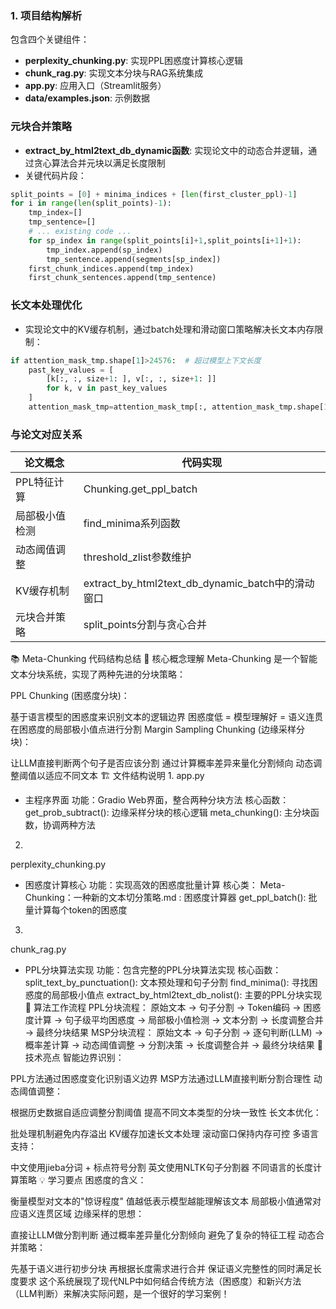 
### 1. 项目结构解析
包含四个关键组件：
- **perplexity_chunking.py**: 实现PPL困惑度计算核心逻辑
- **chunk_rag.py**: 实现文本分块与RAG系统集成
- **app.py**: 应用入口（Streamlit服务）
- **data/examples.json**: 示例数据

### 元块合并策略
- **extract_by_html2text_db_dynamic函数**: 实现论文中的动态合并逻辑，通过贪心算法合并元块以满足长度限制
- 关键代码片段：
```python
split_points = [0] + minima_indices + [len(first_cluster_ppl)-1]    
for i in range(len(split_points)-1):
    tmp_index=[]
    tmp_sentence=[]
    # ... existing code ...
    for sp_index in range(split_points[i]+1,split_points[i+1]+1):
        tmp_index.append(sp_index)
        tmp_sentence.append(segments[sp_index])
    first_chunk_indices.append(tmp_index)
    first_chunk_sentences.append(tmp_sentence)
```

### 长文本处理优化
- 实现论文中的KV缓存机制，通过batch处理和滑动窗口策略解决长文本内存限制：
```python
if attention_mask_tmp.shape[1]>24576:  # 超过模型上下文长度
    past_key_values = [  
        [k[:, :, size+1: ], v[:, :, size+1: ]]  
        for k, v in past_key_values  
    ]
    attention_mask_tmp=attention_mask_tmp[:, attention_mask_tmp.shape[1]-size-past_key_values[0][0].shape[2]:]
```

### 与论文对应关系
| 论文概念 | 代码实现 |
|---------|---------|
| PPL特征计算 | Chunking.get_ppl_batch |
| 局部极小值检测 | find_minima系列函数 |
| 动态阈值调整 | threshold_zlist参数维护 |
| KV缓存机制 | extract_by_html2text_db_dynamic_batch中的滑动窗口 |
| 元块合并策略 | split_points分割与贪心合并 |
  

📚 Meta-Chunking 代码结构总结
🎯 核心概念理解
Meta-Chunking 是一个智能文本分块系统，实现了两种先进的分块策略：

PPL Chunking (困惑度分块)：

基于语言模型的困惑度来识别文本的逻辑边界
困惑度低 = 模型理解好 = 语义连贯
在困惑度的局部极小值点进行分割
Margin Sampling Chunking (边缘采样分块)：

让LLM直接判断两个句子是否应该分割
通过计算概率差异来量化分割倾向
动态调整阈值以适应不同文本
🏗️ 文件结构说明
1. 
app.py
 - 主程序界面
功能：Gradio Web界面，整合两种分块方法
核心函数：
get_prob_subtract(): 边缘采样分块的核心逻辑
meta_chunking(): 主分块函数，协调两种方法
2. 
perplexity_chunking.py
 - 困惑度计算核心
功能：实现高效的困惑度批量计算
核心类：
Meta-Chunking：一种新的文本切分策略.md
: 困惑度计算器
get_ppl_batch(): 批量计算每个token的困惑度
3. 
chunk_rag.py
 - PPL分块算法实现
功能：包含完整的PPL分块算法实现
核心函数：
split_text_by_punctuation(): 文本预处理和句子分割
find_minima(): 寻找困惑度的局部极小值点
extract_by_html2text_db_nolist(): 主要的PPL分块实现
🔄 算法工作流程
PPL分块流程：
原始文本 → 句子分割 → Token编码 → 困惑度计算 → 
句子级平均困惑度 → 局部极小值检测 → 文本分割 → 
长度调整合并 → 最终分块结果
MSP分块流程：
原始文本 → 句子分割 → 逐句判断(LLM) → 
概率差计算 → 动态阈值调整 → 分割决策 → 
长度调整合并 → 最终分块结果
🚀 技术亮点
智能边界识别：

PPL方法通过困惑度变化识别语义边界
MSP方法通过LLM直接判断分割合理性
动态阈值调整：

根据历史数据自适应调整分割阈值
提高不同文本类型的分块一致性
长文本优化：

批处理机制避免内存溢出
KV缓存加速长文本处理
滚动窗口保持内存可控
多语言支持：

中文使用jieba分词 + 标点符号分割
英文使用NLTK句子分割器
不同语言的长度计算策略
💡 学习要点
困惑度的含义：

衡量模型对文本的"惊讶程度"
值越低表示模型越能理解该文本
局部极小值通常对应语义连贯区域
边缘采样的思想：

直接让LLM做分割判断
通过概率差异量化分割倾向
避免了复杂的特征工程
动态合并策略：

先基于语义进行初步分块
再根据长度需求进行合并
保证语义完整性的同时满足长度要求
这个系统展现了现代NLP中如何结合传统方法（困惑度）和新兴方法（LLM判断）来解决实际问题，是一个很好的学习案例！